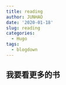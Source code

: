 ```yaml
---
title: reading
author: JUNHAO
date: '2020-01-18'
slug: reading
categories:
  - Hugo
tags:
  - blogdown
---
```

## 我要看更多的书